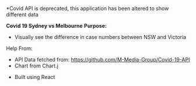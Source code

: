*Covid API is deprecated, this application has been altered to show different data

**Covid 19 Sydney vs Melbourne**
**Purpose:**
- Visually see the difference in case numbers between NSW and Victoria

Help From:
- API Data fetched from: https://github.com/M-Media-Group/Covid-19-API
- Chart from Chart.j
* Built using React
